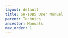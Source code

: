 ```yaml
---
layout: default
title: SH-10B5 User Manual
parent: Technics
ancestor: Manuals
nav_order: 1
---
```


<div id="adobe-dc-view" style="height: 80vh;">
	<script src="https://acrobatservices.adobe.com/view-sdk/viewer.js"></script>
	<script type="text/javascript">
		document.addEventListener("adobe_dc_view_sdk.ready", function(){ 
			var adobeDCView = new AdobeDC.View({clientId: "5aca0821dfc443928ce227808de9010e", divId: "adobe-dc-view"});
			adobeDCView.previewFile({
				content:{location: {url: "/assets/pdfs/Techncis_UM_SH-10B5.pdf"}},
				metaData:{fileName: "Techncis_UM_SH-10B5.pdf"}
			}, {defaultViewMode: "FIT_WIDTH", showAnnotationTools: false});
		});
	</script>
	<br class="clear"/>
</div>
